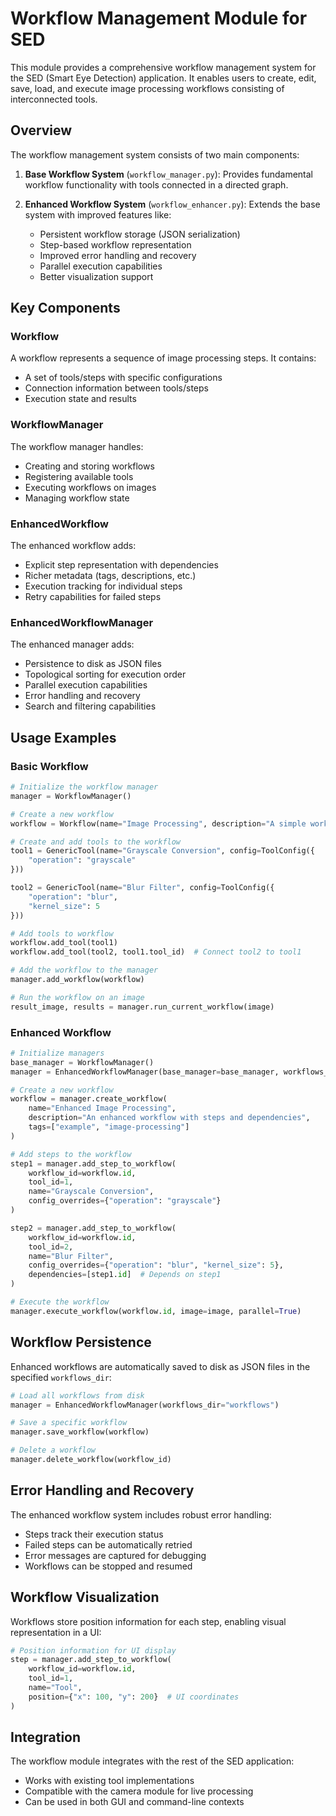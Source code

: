 # Workflow Management Module for SED

This module provides a comprehensive workflow management system for the SED (Smart Eye Detection) application. It enables users to create, edit, save, load, and execute image processing workflows consisting of interconnected tools.

## Overview

The workflow management system consists of two main components:

1. **Base Workflow System** (`workflow_manager.py`): Provides fundamental workflow functionality with tools connected in a directed graph.

2. **Enhanced Workflow System** (`workflow_enhancer.py`): Extends the base system with improved features like:
   - Persistent workflow storage (JSON serialization)
   - Step-based workflow representation
   - Improved error handling and recovery
   - Parallel execution capabilities
   - Better visualization support

## Key Components

### Workflow

A workflow represents a sequence of image processing steps. It contains:
- A set of tools/steps with specific configurations
- Connection information between tools/steps
- Execution state and results

### WorkflowManager

The workflow manager handles:
- Creating and storing workflows
- Registering available tools
- Executing workflows on images
- Managing workflow state

### EnhancedWorkflow

The enhanced workflow adds:
- Explicit step representation with dependencies
- Richer metadata (tags, descriptions, etc.)
- Execution tracking for individual steps
- Retry capabilities for failed steps

### EnhancedWorkflowManager

The enhanced manager adds:
- Persistence to disk as JSON files
- Topological sorting for execution order
- Parallel execution capabilities
- Error handling and recovery
- Search and filtering capabilities

## Usage Examples

### Basic Workflow

```python
# Initialize the workflow manager
manager = WorkflowManager()

# Create a new workflow
workflow = Workflow(name="Image Processing", description="A simple workflow")

# Create and add tools to the workflow
tool1 = GenericTool(name="Grayscale Conversion", config=ToolConfig({
    "operation": "grayscale"
}))

tool2 = GenericTool(name="Blur Filter", config=ToolConfig({
    "operation": "blur",
    "kernel_size": 5
}))

# Add tools to workflow
workflow.add_tool(tool1)
workflow.add_tool(tool2, tool1.tool_id)  # Connect tool2 to tool1

# Add the workflow to the manager
manager.add_workflow(workflow)

# Run the workflow on an image
result_image, results = manager.run_current_workflow(image)
```

### Enhanced Workflow

```python
# Initialize managers
base_manager = WorkflowManager()
manager = EnhancedWorkflowManager(base_manager=base_manager, workflows_dir="workflows")

# Create a new workflow
workflow = manager.create_workflow(
    name="Enhanced Image Processing",
    description="An enhanced workflow with steps and dependencies",
    tags=["example", "image-processing"]
)

# Add steps to the workflow
step1 = manager.add_step_to_workflow(
    workflow_id=workflow.id,
    tool_id=1,
    name="Grayscale Conversion",
    config_overrides={"operation": "grayscale"}
)

step2 = manager.add_step_to_workflow(
    workflow_id=workflow.id,
    tool_id=2,
    name="Blur Filter",
    config_overrides={"operation": "blur", "kernel_size": 5},
    dependencies=[step1.id]  # Depends on step1
)

# Execute the workflow
manager.execute_workflow(workflow.id, image=image, parallel=True)
```

## Workflow Persistence

Enhanced workflows are automatically saved to disk as JSON files in the specified `workflows_dir`:

```python
# Load all workflows from disk
manager = EnhancedWorkflowManager(workflows_dir="workflows")

# Save a specific workflow
manager.save_workflow(workflow)

# Delete a workflow
manager.delete_workflow(workflow_id)
```

## Error Handling and Recovery

The enhanced workflow system includes robust error handling:

- Steps track their execution status
- Failed steps can be automatically retried
- Error messages are captured for debugging
- Workflows can be stopped and resumed

## Workflow Visualization

Workflows store position information for each step, enabling visual representation in a UI:

```python
# Position information for UI display
step = manager.add_step_to_workflow(
    workflow_id=workflow.id,
    tool_id=1,
    name="Tool",
    position={"x": 100, "y": 200}  # UI coordinates
)
```

## Integration

The workflow module integrates with the rest of the SED application:

- Works with existing tool implementations
- Compatible with the camera module for live processing
- Can be used in both GUI and command-line contexts
